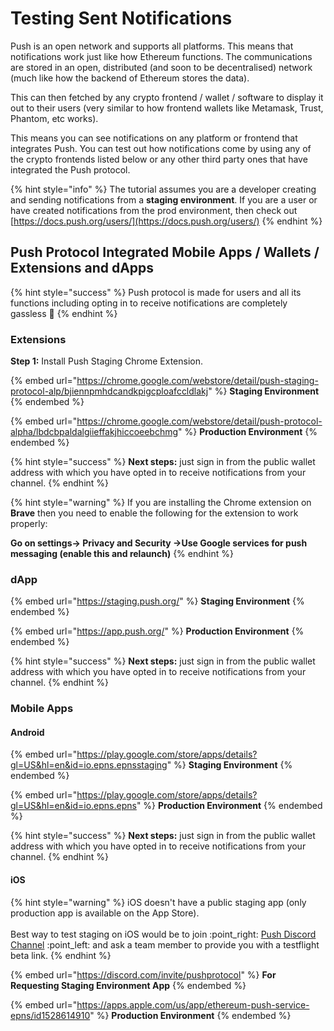 # Testing Sent Notifications

Push is an open network and supports all platforms. This means that notifications work just like how Ethereum functions. The communications are stored in an open, distributed (and soon to be decentralised) network (much like how the backend of Ethereum stores the data).&#x20;

This can then fetched by any crypto frontend / wallet / software to display it out to their users (very similar to how frontend wallets like Metamask, Trust, Phantom, etc works).

This means you can see notifications on any platform or frontend that integrates Push. You can test out how notifications come by using any of the crypto frontends listed below or any other third party ones that have integrated the Push protocol.

{% hint style="info" %}
The tutorial assumes you are a developer creating and sending notifications from a **staging environment**. If you are a user or have created notifications from the prod environment, then check out [https://docs.push.org/users/](https://docs.push.org/users/)
{% endhint %}

## Push Protocol Integrated Mobile Apps / Wallets / Extensions and dApps

{% hint style="success" %}
Push protocol is made for users and all its functions including opting in to receive notifications are completely gassless :tada:
{% endhint %}

### Extensions

**Step 1:** Install Push Staging Chrome Extension.

{% embed url="https://chrome.google.com/webstore/detail/push-staging-protocol-alp/bjiennpmhdcandkpigcploafccldlakj" %}
**Staging Environment**
{% endembed %}

{% embed url="https://chrome.google.com/webstore/detail/push-protocol-alpha/lbdcbpaldalgiieffakjhiccoeebchmg" %}
**Production Environment**
{% endembed %}

{% hint style="success" %}
**Next steps:** just sign in from the public wallet address with which you have opted in to receive notifications from your channel.
{% endhint %}

{% hint style="warning" %}
If you are installing the Chrome extension on **Brave** then you need to enable the following for the extension to work properly:

**Go on settings-> Privacy and Security ->Use Google services for push messaging (enable this and relaunch)**&#x20;
{% endhint %}

### dApp

{% embed url="https://staging.push.org/" %}
**Staging Environment**
{% endembed %}

{% embed url="https://app.push.org/" %}
**Production Environment**
{% endembed %}

{% hint style="success" %}
**Next steps:** just sign in from the public wallet address with which you have opted in to receive notifications from your channel.
{% endhint %}

### Mobile Apps

#### Android

{% embed url="https://play.google.com/store/apps/details?gl=US&hl=en&id=io.epns.epnsstaging" %}
**Staging Environment**
{% endembed %}

{% embed url="https://play.google.com/store/apps/details?gl=US&hl=en&id=io.epns.epns" %}
**Production Environment**
{% endembed %}

{% hint style="success" %}
**Next steps:** just sign in from the public wallet address with which you have opted in to receive notifications from your channel.
{% endhint %}

#### iOS

{% hint style="warning" %}
iOS doesn't have a public staging app (only production app is available on the App Store). \
\
Best way to test staging on iOS would be to join :point\_right: [Push Discord Channel](https://discord.com/invite/YVPB99F9W5) :point\_left: and ask a team member to provide you with a testflight beta link.&#x20;
{% endhint %}

{% embed url="https://discord.com/invite/pushprotocol" %}
**For Requesting Staging Environment App**
{% endembed %}

{% embed url="https://apps.apple.com/us/app/ethereum-push-service-epns/id1528614910" %}
**Production Environment**
{% endembed %}
